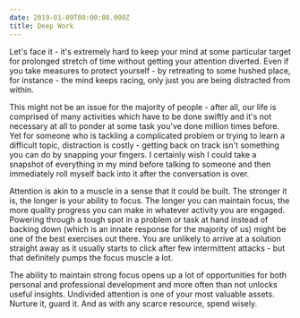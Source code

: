 ```yaml
---
date: 2019-01-09T00:00:00.000Z
title: Deep Work
---
```


Let's face it - it's extremely hard to keep your mind at some particular target for prolonged stretch of time without getting your attention diverted. Even if you take measures to protect yourself - by retreating to some hushed place, for instance - the mind keeps racing, only just you are being distracted from within.

This might not be an issue for the majority of people - after all, our life is comprised of many activities which have to be done swiftly and it's not necessary at all to ponder at some task you've done million times before. Yet for someone who is tackling a complicated problem or trying to learn a difficult topic, distraction is costly - getting back on track isn't something you can do by snapping your fingers. I certainly wish I could take a snapshot of everything in my mind before talking to someone and then immediately roll myself back into it after the conversation is over.

Attention is akin to a muscle in a sense that it could be built. The stronger it is, the longer is your ability to focus. The longer you can maintain focus, the more quality progress you can make in whatever activity you are engaged. Powering through a tough spot in a problem or task at hand instead of backing down (which is an innate response for the majority of us) might be one of the best exercises out there. You are unlikely to arrive at a solution straight away as it usually starts to click after few intermittent attacks - but that definitely pumps the focus muscle a lot.

The ability to maintain strong focus opens up a lot of opportunities for both personal and professional development and more often than not unlocks useful insights. Undivided attention is one of your most valuable assets. Nurture it, guard it. And as with any scarce resource, spend wisely.

